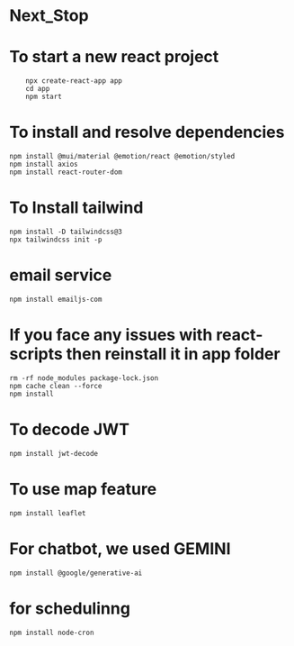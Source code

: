 # Next_Stop

# To start a new react project
        npx create-react-app app
        cd app 
        npm start

# To install and resolve dependencies 
    npm install @mui/material @emotion/react @emotion/styled
    npm install axios 
    npm install react-router-dom


# To Install tailwind
    npm install -D tailwindcss@3
    npx tailwindcss init -p

# email service
    npm install emailjs-com

# If you face any issues with react-scripts then reinstall it in app folder 
    rm -rf node_modules package-lock.json
    npm cache clean --force
    npm install

# To decode JWT
    npm install jwt-decode


# To use map feature 
    npm install leaflet

# For chatbot, we used GEMINI
    npm install @google/generative-ai

# for schedulinng
    npm install node-cron
